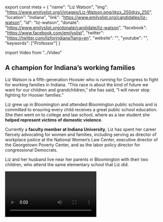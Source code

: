 export const meta = {
  "name": "Liz Watson",
  "img": "https://www.emilyslist.org/i/images/Liz-Watson.png/@zx_250@zy_250",
  "location": "Indiana",
  "link": "https://www.emilyslist.org/candidates/liz-watson",
  "id": "liz-watson",
  "donate": "https://www.emilyslist.org/donate/candidate/liz-watson",
  "facebook": "https://www.facebook.com/emilyslist",
  "twitter": "https://twitter.com/lizforindiana?lang=en",
  "website": "",
  "youtube": "",
  "keywords": ["Professor"]
}

import Video from "../Video"

## A champion for Indiana’s working families

Liz Watson is a fifth-generation Hoosier who is running for Congress to fight for working families in Indiana. “This race is about the kind of future we want for our children and grandchildren,” she has said, “I will never stop fighting for Hoosier families.”

Liz grew up in Bloomington and attended Bloomington public schools and is committed to ensuring every child receives a great public school education. She then went on to college and law school, where as a law student she **helped represent victims of domestic violence**.

Currently a **faculty member at Indiana University**, Liz has spent her career fiercely advocating for women and families, including serving as director of workplace justice at the National Women’s Law Center, executive director of the Georgetown Poverty Center, and as the labor policy director for congressional Democrats.

Liz and her husband live near her parents in Bloomington with their two children, who attend the same elementary school that Liz did.

<Video id="AOmPDFPKi4Q" />

## A dedicated fighter for expanding economic opportunity

Liz is running for Congress to fight for good-paying jobs, affordable health care, strong schools and other policies that help working families get ahead. “I want to represent the people in our district by fighting for better health care, good jobs and the best public education we can provide for our children,” she has said. Liz decided to run when she saw that these values were under attack by House Republicans, including in the recent tax bill they passed that gave large tax cuts to corporations. “Special interests have been manipulating the rules of the economy in favor of the one percent for too long,” she has said. “If we work together, we can restore the American dream for Indiana families.” Liz has a strong record fighting for families throughout her career, and when elected, she will continue to fight tirelessly for them in Congress.

## An opportunity to flip a seat and take back the House

Liz is challenging incumbent Republican Congressman Trey Hollingsworth, a vulnerable freshman who has prioritized a dangerous and extreme agenda that hurts the working families he was elected to serve. Liz’s strong, grassroots campaign built impressive early momentum, and Hollingsworth is running scared — he literally skipped a town hall with constituents because he was unwilling to defend the GOP’s tax scam. Liz has what it takes to hold him accountable, but Hollingsworth’s deep-pocketed special interest allies are counting on him to support their agenda and won’t give up without a fight because they are desperate to keep his seat and his party’s control of the House. Liz is a fearless fighter for Hoosiers, and she has what it takes to flip this seat. Let’s show her the full support of the EMILY’s List community so we can take back the House in 2018.
